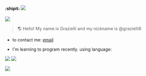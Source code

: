 #### :shipit: ![](https://img.shields.io/badge/Welcome%20-To%20my%20GitHub%20profile.-9cf)

<img src="https://blog.agepokemon.com/wp-content/uploads/2020/04/1-dragonite.gif"/>   

 > &#127758; Hello! My name is Grazielli and my nickname is @grazielli6
 
 
* to contact me: [email](m.grazielli@escola.pr.gov.br) 

* I'm learning to program recently.
using language: 

![](https://img.shields.io/badge/JavaScript-323330?style=for-the-badge&logo=javascript&logoColor=F7DF1E)
![](https://img.shields.io/badge/Scratch-4D97FF?style=for-the-badge&logo=Scratch&logoColor=white) 
 
 
 
 
 
 
 
 
 
 
 
 
 
 
 
 
 
 
 
 <img src="https://jbchost.com.br/madeinjapan/wp-content/uploads/2015/09/pixelart_gif.gif"/> 
                                    



